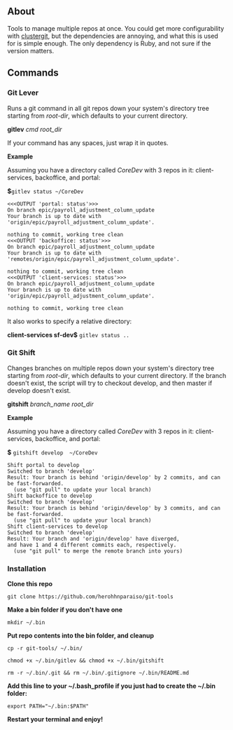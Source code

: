 ## About
Tools to manage multiple repos at once.  You could get more configurability with [clustergit](https://github.com/mnagel/clustergit), but the dependencies are annoying, and what this is used for is simple enough.  The only dependency is Ruby, and not sure if the version matters.

## Commands

### Git Lever
Runs a git command in all git repos down your system's directory tree starting from *root-dir*, which defaults to your current directory.

**gitlev** *cmd*  *root_dir*

If your command has any spaces, just wrap it in quotes.

**Example**

Assuming you have a directory called *CoreDev* with 3 repos in it: client-services, backoffice, and portal:

**$**`gitlev status ~/CoreDev`

```
<<<OUTPUT 'portal: status'>>>
On branch epic/payroll_adjustment_column_update
Your branch is up to date with 'origin/epic/payroll_adjustment_column_update'.

nothing to commit, working tree clean
<<<OUTPUT 'backoffice: status'>>>
On branch epic/payroll_adjustment_column_update
Your branch is up to date with 'remotes/origin/epic/payroll_adjustment_column_update'.

nothing to commit, working tree clean
<<<OUTPUT 'client-services: status'>>>
On branch epic/payroll_adjustment_column_update
Your branch is up to date with 'origin/epic/payroll_adjustment_column_update'.

nothing to commit, working tree clean
```

It also works to specify a relative directory:

**client-services sf-dev$** `gitlev status ..`

### Git Shift

Changes branches on multiple repos down your system's directory tree starting from *root-dir*, which defaults to your current directory.  If the branch doesn't exist, the script will try to checkout develop, and then master if develop doesn't exist.

**gitshift** *branch_name*  *root_dir*

**Example**

Assuming you have a directory called *CoreDev* with 3 repos in it: client-services, backoffice, and portal:

**$** `gitshift develop  ~/CoreDev`

```
Shift portal to develop
Switched to branch 'develop'
Result: Your branch is behind 'origin/develop' by 2 commits, and can be fast-forwarded.
  (use "git pull" to update your local branch)
Shift backoffice to develop
Switched to branch 'develop'
Result: Your branch is behind 'origin/develop' by 3 commits, and can be fast-forwarded.
  (use "git pull" to update your local branch)
Shift client-services to develop
Switched to branch 'develop'
Result: Your branch and 'origin/develop' have diverged,
and have 1 and 4 different commits each, respectively.
  (use "git pull" to merge the remote branch into yours)
```

### Installation

**Clone this repo**

`git clone https://github.com/herohhnparaiso/git-tools`

**Make a bin folder if you don't have one**

`mkdir ~/.bin`

**Put repo contents into the bin folder, and cleanup**

`cp -r git-tools/ ~/.bin/`

`chmod +x ~/.bin/gitlev && chmod +x ~/.bin/gitshift`

`rm -r ~/.bin/.git && rm ~/.bin/.gitignore ~/.bin/README.md`

**Add this line to your ~/.bash_profile if you just had to create the ~/.bin folder:**

`export PATH="~/.bin:$PATH"`

**Restart your terminal and enjoy!**




